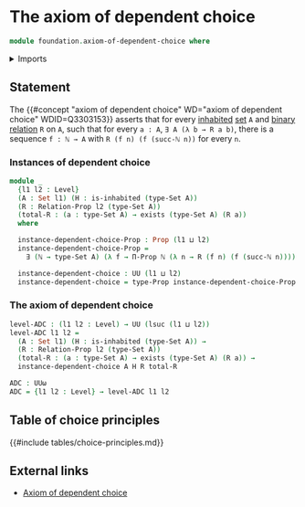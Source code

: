 # The axiom of dependent choice

```agda
module foundation.axiom-of-dependent-choice where
```

<details><summary>Imports</summary>

```agda
open import elementary-number-theory.natural-numbers

open import foundation.binary-relations
open import foundation.existential-quantification
open import foundation.inhabited-types
open import foundation.propositions
open import foundation.sets
open import foundation.universe-levels
```

</details>

## Statement

The
{{#concept "axiom of dependent choice" WD="axiom of dependent choice" WDID=Q3303153}}
asserts that for every [inhabited](foundation.inhabited-types.md)
[set](foundation.sets.md) `A` and
[binary relation](foundation.binary-relations.md) `R` on `A`, such that for
every `a : A`, `∃ A (λ b → R a b)`, there is a sequence `f : ℕ → A` with
`R (f n) (f (succ-ℕ n))` for every `n`.

### Instances of dependent choice

```agda
module _
  {l1 l2 : Level}
  (A : Set l1) (H : is-inhabited (type-Set A))
  (R : Relation-Prop l2 (type-Set A))
  (total-R : (a : type-Set A) → exists (type-Set A) (R a))
  where

  instance-dependent-choice-Prop : Prop (l1 ⊔ l2)
  instance-dependent-choice-Prop =
    ∃ (ℕ → type-Set A) (λ f → Π-Prop ℕ (λ n → R (f n) (f (succ-ℕ n))))

  instance-dependent-choice : UU (l1 ⊔ l2)
  instance-dependent-choice = type-Prop instance-dependent-choice-Prop
```

### The axiom of dependent choice

```agda
level-ADC : (l1 l2 : Level) → UU (lsuc (l1 ⊔ l2))
level-ADC l1 l2 =
  (A : Set l1) (H : is-inhabited (type-Set A)) →
  (R : Relation-Prop l2 (type-Set A))
  (total-R : (a : type-Set A) → exists (type-Set A) (R a)) →
  instance-dependent-choice A H R total-R

ADC : UUω
ADC = {l1 l2 : Level} → level-ADC l1 l2
```

## Table of choice principles

{{#include tables/choice-principles.md}}

## External links

- [Axiom of dependent choice](https://en.wikipedia.org/wiki/Axiom_of_dependent_choice)
